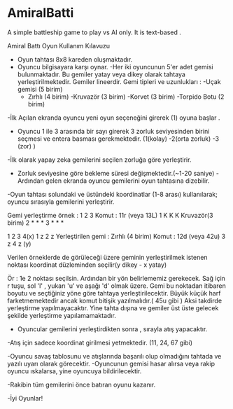 # AmiralBatti
A simple battleship game to play vs AI only. It is text-based .

Amiral Battı Oyun Kullanım Kılavuzu

- Oyun tahtası 8x8 kareden oluşmaktadır.
- Oyuncu bilgisayara karşı oynar.
-Her iki oyuncunun 5'er adet gemisi bulunmaktadır.
 Bu gemiler yatay veya dikey olarak tahtaya yerleştirilmektedir.
 Gemiler lineerdir.
 Gemi tipleri ve uzunlukları : 
    -Uçak gemisi (5 birim)
    - Zırhlı  (4 birim)
    -Kruvazör (3 birim)
    -Korvet   (3 birim)
    -Torpido Botu (2 birim)

-İlk Açılan ekranda oyuncu yeni oyun seçeneğini girerek (1) oyuna başlar .  
- Oyuncu 1 ile 3 arasında bir sayı girerek 3 zorluk seviyesinden birini seçmesi
 ve entera basması gerekmektedir.
  (1(kolay) -2(orta zorluk) -3 (zor) )

-İlk olarak yapay zeka gemilerini seçilen zorluğa göre yerleştirir.
- Zorluk seviyesine göre bekleme süresi değişmektedir.(~1-20 saniye)
-Ardından gelen ekranda oyuncu gemilerini oyun tahtasına dizebilir.

-Oyun tahtası solundaki ve üstündeki koordinatlar (1-8 arası) kullanılarak;
 oyuncu sırasıyla gemilerini yerleştirir.



Gemi yerleştirme örnek :   1  2  3     Komut : 11r (veya 13L)
			 1 K  K  K
Kruvazör(3 birim)        2 *  *  *
                         3 *  *  *


  1 2 3 4(x)
 1  z 
 2  z         Yerleştirilen gemi : Zırhlı (4 birim) Komut : 12d (veya 42u)
 3  z
 4  z
(y)


Verilen örneklerde de görüleceği üzere geminin yerleştirilmek istenen noktası koordinat düzleminden seçilir(y dikey - x yatay)

Ör : 1e 2 noktası seçilsin. Ardından bir yön belirlememiz gerekecek. Sağ için r tuşu, sol 'l' , yukarı 'u' ve aşağı 'd' olmak üzere.
Gemi bu noktadan itibaren boyutu ve seçtiğiniz yöne göre tahtaya yerleştirilecektir.
Büyük küçük harf farketmemektedir ancak komut bitişik yazılmalıdır.( 45u gibi )
Aksi takdirde yerleştirme yapılmayacaktır.
Yine tahta dışına ve gemiler üst üste gelecek şekilde yerleştirme yapılamamaktadır.


- Oyuncular gemilerini yerleştirdikten sonra , sırayla atış yapacaktır.

-Atış için sadece koordinat girilmesi yetmektedir. (11, 24, 67 gibi)

-Oyuncu savaş tablosunu ve atışlarında başarılı olup olmadığını tahtada ve yazılı uyarı olarak görecektir.
-Oyuncunun gemisi hasar alırsa veya rakip oyuncu ıskalarsa, yine oyuncuya bildirilecektir.

-Rakibin tüm gemilerini önce batıran oyunu kazanır.

-İyi Oyunlar!
